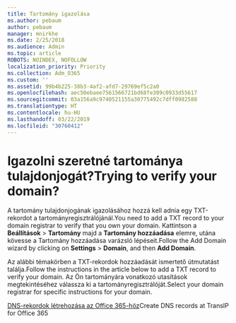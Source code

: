 ```yaml
---
title: Tartomány igazolása
ms.author: pebaum
author: pebaum
manager: mnirkhe
ms.date: 2/25/2018
ms.audience: Admin
ms.topic: article
ROBOTS: NOINDEX, NOFOLLOW
localization_priority: Priority
ms.collection: Adm_O365
ms.custom: ''
ms.assetid: 99b4b225-38b3-4af2-afd7-29769ef5c2a0
ms.openlocfilehash: aec50ebaee7561566721bd68fe309c0933d55617
ms.sourcegitcommit: 03a156a9c9740521155a30775492c7dff0982588
ms.translationtype: HT
ms.contentlocale: hu-HU
ms.lasthandoff: 03/22/2019
ms.locfileid: "30760412"
---
```

# <a name="trying-to-verify-your-domain"></a><span data-ttu-id="b27c8-102">Igazolni szeretné tartománya tulajdonjogát?</span><span class="sxs-lookup"><span data-stu-id="b27c8-102">Trying to verify your domain?</span></span>

<span data-ttu-id="b27c8-103">A tartomány tulajdonjogának igazolásához hozzá kell adnia egy TXT-rekordot a tartományregisztrálójánál.</span><span class="sxs-lookup"><span data-stu-id="b27c8-103">You need to add a TXT record to your domain registrar to verify that you own your domain.</span></span> <span data-ttu-id="b27c8-104">Kattintson a **Beállítások** \> **Tartomány** majd a **Tartomány hozzáadása** elemre, utána kövesse a Tartomány hozzáadása varázsló lépéseit.</span><span class="sxs-lookup"><span data-stu-id="b27c8-104">Follow the Add Domain wizard by clicking on **Settings** \> **Domain**, and then **Add Domain**.</span></span> 
  
<span data-ttu-id="b27c8-105">Az alábbi témakörben a TXT-rekordok hozzáadását ismertető útmutatást találja.</span><span class="sxs-lookup"><span data-stu-id="b27c8-105">Follow the instructions in the article below to add a TXT record to verify your domain.</span></span> <span data-ttu-id="b27c8-106">Az Ön tartományára vonatkozó utasítások megtekintéséhez válassza ki a tartományregisztrálóját.</span><span class="sxs-lookup"><span data-stu-id="b27c8-106">Select your domain registrar for specific instructions for your domain.</span></span>
  
<span data-ttu-id="b27c8-107">[DNS-rekordok létrehozása az Office 365-höz](https://support.office.com/article/Create-DNS-records-for-Office-365-when-you-manage-your-DNS-records-B0F3FDCA-8A80-4E8E-9EF3-61E8A2A9AB23.aspx)</span><span class="sxs-lookup"><span data-stu-id="b27c8-107">[](https://support.office.com/article/Create-DNS-records-for-Office-365-when-you-manage-your-DNS-records-B0F3FDCA-8A80-4E8E-9EF3-61E8A2A9AB23.aspx)Create DNS records at TransIP for Office 365</span></span>
  

